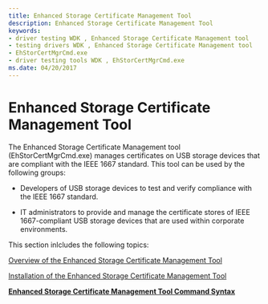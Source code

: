 ```yaml
---
title: Enhanced Storage Certificate Management Tool
description: Enhanced Storage Certificate Management Tool
keywords:
- driver testing WDK , Enhanced Storage Certificate Management tool
- testing drivers WDK , Enhanced Storage Certificate Management tool
- EhStorCertMgrCmd.exe
- driver testing tools WDK , EhStorCertMgrCmd.exe
ms.date: 04/20/2017
---
```


# Enhanced Storage Certificate Management Tool


The Enhanced Storage Certificate Management tool (EhStorCertMgrCmd.exe) manages certificates on USB storage devices that are compliant with the IEEE 1667 standard. This tool can be used by the following groups:

-   Developers of USB storage devices to test and verify compliance with the IEEE 1667 standard.

-   IT administrators to provide and manage the certificate stores of IEEE 1667-compliant USB storage devices that are used within corporate environments.

This section inlcludes the following topics:

[Overview of the Enhanced Storage Certificate Management Tool](overview-of-the-enhanced-storage-certificate-management-tool.md)

[Installation of the Enhanced Storage Certificate Management Tool](installation-of-the-enhanced-storage-certificate-management-tool.md)

[**Enhanced Storage Certificate Management Tool Command Syntax**](enhanced-storage-certificate-management-tool-command-syntax.md)

 

 





